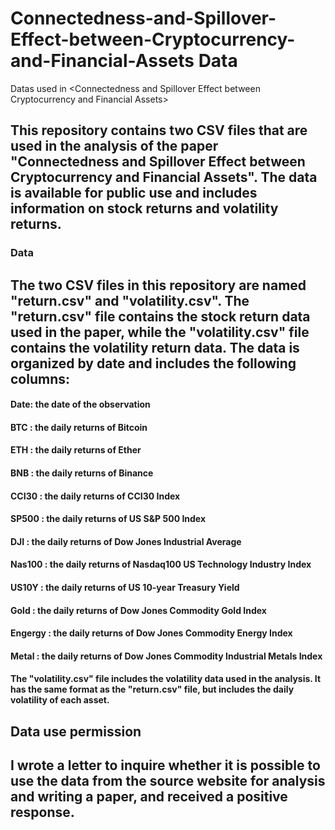 # Connectedness-and-Spillover-Effect-between-Cryptocurrency-and-Financial-Assets Data
Datas used in &lt;Connectedness and Spillover Effect between Cryptocurrency and Financial Assets>
## This repository contains two CSV files that are used in the analysis of the paper "Connectedness and Spillover Effect between Cryptocurrency and Financial Assets". The data is available for public use and includes information on stock returns and volatility returns.

### Data
## The two CSV files in this repository are named "return.csv" and "volatility.csv". The "return.csv" file contains the stock return data used in the paper, while the "volatility.csv" file contains the volatility return data. The data is organized by date and includes the following columns:

#### Date: the date of the observation
#### BTC	: the daily returns of Bitcoin
#### ETH	: the daily returns of Ether
#### BNB	: the daily returns of Binance
#### CCI30	: the daily returns of  CCI30 Index
#### SP500	: the daily returns of US S&P 500 Index
#### DJI	: the daily returns of Dow Jones Industrial Average
#### Nas100	: the daily returns of Nasdaq100 US Technology Industry Index
#### US10Y	: the daily returns of US 10-year Treasury Yield
#### Gold	: the daily returns of Dow Jones Commodity Gold Index
#### Engergy	: the daily returns of Dow Jones Commodity Energy Index
#### Metal : the daily returns of Dow Jones Commodity Industrial Metals Index

#### The "volatility.csv" file includes the volatility data used in the analysis. It has the same format as the "return.csv" file, but includes the daily volatility of each asset.

## Data use permission
## I wrote a letter to inquire whether it is possible to use the data from the source website for analysis and writing a paper, and received a positive response.
